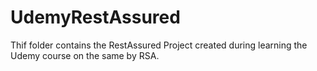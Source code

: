# UdemyRestAssured
Thif folder contains the RestAssured Project created during learning the Udemy course on the same by RSA.

